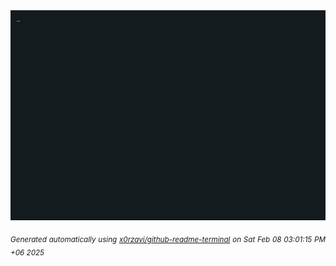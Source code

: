 <div align="justify">
<picture>
    <source media="(prefers-color-scheme: dark)" srcset="./output.gif">
    <source media="(prefers-color-scheme: light)" srcset="./output.gif">
    <img alt="GIFOS" src="output.gif">
</picture>

<sub><i>Generated automatically using [x0rzavi/github-readme-terminal](https://github.com/x0rzavi/github-readme-terminal) on Sat Feb 08 03:01:15 PM +06 2025</i></sub>

<!-- <details>
<summary>More details</summary>

</details> -->
</div>

<!-- Image deletion URL: NONE -->
